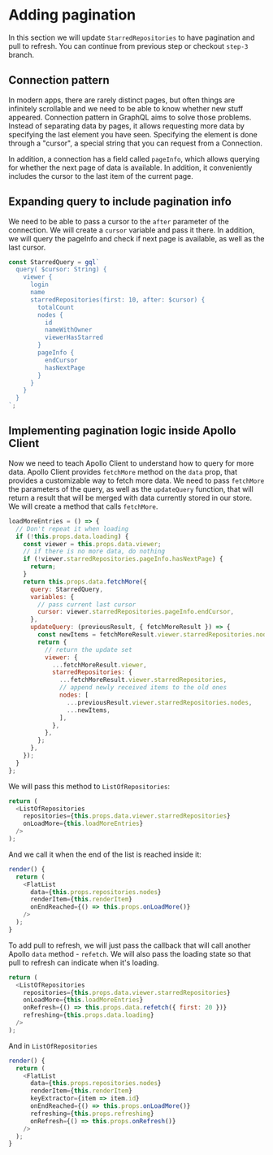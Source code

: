 # Adding pagination

In this section we will update `StarredRepositories` to have pagination and
pull to refresh. You can continue from previous step or checkout `step-3`
branch.

## Connection pattern

In modern apps, there are rarely distinct pages, but often things are infinitely
scrollable and we need to be able to know whether new stuff appeared. Connection
pattern in GraphQL aims to solve those problems. Instead of separating data
by pages, it allows requesting more data by specifying the last element you have
seen. Specifying the element is done through a "cursor", a special string that
you can request from a Connection.

In addition, a connection has a field called `pageInfo`, which allows querying
for whether the next page of data is available. In addition, it conveniently
includes the cursor to the last item of the current page.

## Expanding query to include pagination info

We need to be able to pass a cursor to the `after` parameter of the connection.
We will create a `cursor` variable and pass it there. In addition, we will query
the pageInfo and check if next page is available, as well as the last cursor.

```js
const StarredQuery = gql`
  query( $cursor: String) {
    viewer {
      login
      name
      starredRepositories(first: 10, after: $cursor) {
        totalCount
        nodes {
          id
          nameWithOwner
          viewerHasStarred
        }
        pageInfo {
          endCursor
          hasNextPage
        }
      }
    }
  }
`;
```

## Implementing pagination logic inside Apollo Client

Now we need to teach Apollo Client to understand how to query for more data.
Apollo Client provides `fetchMore` method on the `data` prop, that provides a
customizable way to fetch more data. We need to pass `fetchMore` the parameters
of the query, as well as the `updateQuery` function, that will return a result
that will be merged with data currently stored in our store. We will create a
method that calls `fetchMore`.

```js
loadMoreEntries = () => {
  // Don't repeat it when loading
  if (!this.props.data.loading) {
    const viewer = this.props.data.viewer;
    // if there is no more data, do nothing
    if (!viewer.starredRepositories.pageInfo.hasNextPage) {
      return;
    }
    return this.props.data.fetchMore({
      query: StarredQuery,
      variables: {
        // pass current last cursor
        cursor: viewer.starredRepositories.pageInfo.endCursor,
      },
      updateQuery: (previousResult, { fetchMoreResult }) => {
        const newItems = fetchMoreResult.viewer.starredRepositories.nodes;
        return {
          // return the update set
          viewer: {
            ...fetchMoreResult.viewer,
            starredRepositories: {
              ...fetchMoreResult.viewer.starredRepositories,
              // append newly received items to the old ones
              nodes: [
                ...previousResult.viewer.starredRepositories.nodes,
                ...newItems,
              ],
            },
          },
        };
      },
    });
  }
};
```

We will pass this method to `ListOfRepositories`:

```js
return (
  <ListOfRepositories
    repositories={this.props.data.viewer.starredRepositories}
    onLoadMore={this.loadMoreEntries}
  />
);
```

And we call it when the end of the list is reached inside it:

```js
render() {
  return (
    <FlatList
      data={this.props.repositories.nodes}
      renderItem={this.renderItem}
      onEndReached={() => this.props.onLoadMore()}
    />
  );
}
```

To add pull to refresh, we will just pass the callback that will call another
Apollo `data` method - `refetch`. We will also pass the loading state so that
pull to refresh can indicate when it's loading.

```js
return (
  <ListOfRepositories
    repositories={this.props.data.viewer.starredRepositories}
    onLoadMore={this.loadMoreEntries}
    onRefresh={() => this.props.data.refetch({ first: 20 })}
    refreshing={this.props.data.loading}
  />
);
```

And in `ListOfRepositories`

```js
render() {
  return (
    <FlatList
      data={this.props.repositories.nodes}
      renderItem={this.renderItem}
      keyExtractor={item => item.id}
      onEndReached={() => this.props.onLoadMore()}
      refreshing={this.props.refreshing}
      onRefresh={() => this.props.onRefresh()}
    />
  );
}
```
